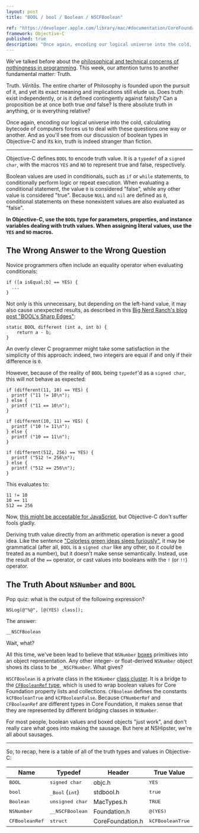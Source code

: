 ```yaml
---
layout: post
title: "BOOL / bool / Boolean / NSCFBoolean"

ref: "https://developer.apple.com/library/mac/#documentation/CoreFoundation/Reference/CFBooleanRef/Reference/reference.html"
framework: Objective-C
published: true
description: "Once again, encoding our logical universe into the cold, calculating bytecode of computers forces us to deal with these questions one way or another. And as you'll see from our discussion of boolean types in Objective-C and its kin, truth is indeed stranger than fiction."
---
```


We've talked before about the [philosophical and technical concerns of nothingness in programming](http://nshipster.com/nil/). This week, our attention turns to another fundamental matter: Truth.

Truth. _Vēritās_. The entire charter of Philosophy is founded upon the pursuit of it, and yet its exact meaning and implications still elude us. Does truth exist independently, or is it defined contingently against falsity? Can a proposition be at once both true _and_ false? Is there absolute truth in anything, or is everything relative?

Once again, encoding our logical universe into the cold, calculating bytecode of computers forces us to deal with these questions one way or another. And as you'll see from our discussion of boolean types in Objective-C and its kin, truth is indeed stranger than fiction.

---

Objective-C defines `BOOL` to encode truth value. It is a `typedef` of a `signed char`, with the macros `YES` and `NO` to represent true and false, respectively.

Boolean values are used in conditionals, such as `if` or `while` statements, to conditionally perform logic or repeat execution. When evaluating a conditional statement, the value `0` is considered "false", while any other value is considered "true". Because `NULL` and `nil` are defined as `0`, conditional statements on these nonexistent values are also evaluated as "false".

**In Objective-C, use the `BOOL` type for parameters, properties, and instance variables dealing with truth values. When assigning literal values, use the `YES` and `NO` macros.**

## The Wrong Answer to the Wrong Question

Novice programmers often include an equality operator when evaluating conditionals:

~~~{objective-c}
if ([a isEqual:b] == YES) {
  ...
}
~~~

Not only is this unnecessary, but depending on the left-hand value, it may also cause unexpected results, as described in this [Big Nerd Ranch's blog post "BOOL's Sharp Edges"](http://blog.bignerdranch.com/564-bools-sharp-corners/):

~~~{objective-c}
static BOOL different (int a, int b) {
    return a - b;
}
~~~

An overly clever C programmer might take some satisfaction in the simplicity of this approach: indeed, two integers are equal if and only if their difference is `0`.

However, because of the reality of `BOOL` being `typedef`'d as a `signed char`, this will not behave as expected:

~~~{objective-c}
if (different(11, 10) == YES) {
  printf ("11 != 10\n");
} else {
  printf ("11 == 10\n");
}

if (different(10, 11) == YES) {
  printf ("10 != 11\n");
} else {
  printf ("10 == 11\n");
}

if (different(512, 256) == YES) {
  printf ("512 != 256\n");
} else {
  printf ("512 == 256\n");
}
~~~

This evaluates to:

    11 != 10
    10 == 11
    512 == 256

Now, [this might be acceptable for JavaScript](https://www.destroyallsoftware.com/talks/wat), but Objective-C don't suffer fools gladly.

Deriving truth value directly from an arithmetic operation is never a good idea. Like the sentence ["Colorless green ideas sleep furiously"](http://en.wikipedia.org/wiki/Colorless_green_ideas_sleep_furiously), it may be grammatical (after all, `BOOL` is a `signed char` like any other, so it _could_ be treated as a number), but it doesn't make sense semantically. Instead, use the result of the `==` operator, or cast values into booleans with the `!` (or `!!`) operator.

## The Truth About `NSNumber` and `BOOL`

Pop quiz: what is the output of the following expression?

~~~{objective-c}
NSLog(@"%@", [@(YES) class]);
~~~

The answer:

    __NSCFBoolean

Wait, what?

All this time, we've been lead to believe that `NSNumber` [boxes](http://nshipster.com/nsvalue/) primitives into an object representation. Any other integer- or float-derived `NSNumber` object shows its class to be `__NSCFNumber`. What gives?

`NSCFBoolean` is a private class in the `NSNumber` [class cluster](http://nshipster.com/nsorderedset/). It is a bridge to the [`CFBooleanRef` type](https://developer.apple.com/library/mac/#documentation/CoreFoundation/Reference/CFBooleanRef/Reference/reference.html), which is used to wrap boolean values for Core Foundation property lists and collections. `CFBoolean` defines the constants `kCFBooleanTrue` and `kCFBooleanFalse`. Because `CFNumberRef` and `CFBooleanRef` are different types in Core Foundation, it makes sense that they are represented by different bridging classes in `NSNumber`.

For most people, boolean values and boxed objects "just work", and don't really care what goes into making the sausage. But here at NSHipster, we're all about sausages.

---

So, to recap, here is a table of all of the truth types and values in Objective-C:

<table>
  <thead>
    <tr>
      <th>Name</th>
      <th>Typedef</tt>
      <th>Header</th>
      <th>True Value</th>
      <th>False Value</th>
    </tr>
  </thead>
  <tbody>
    <tr>
      <td><tt>BOOL</tt></td>
      <td><tt>signed char</tt></td>
      <td>objc.h</td>
      <td><tt>YES</tt></td>
      <td><tt>NO</tt></td>
    </tr>
    <tr>
      <td><tt>bool</tt></td>
      <td><tt>_Bool</tt> (<tt>int</tt>)</td>
      <td>stdbool.h</td>
      <td><tt>true</tt></td>
      <td><tt>false</tt></td>
    </tr>
    <tr>
      <td><tt>Boolean</tt></td>
      <td><tt>unsigned char</tt></td>
      <td>MacTypes.h</td>
      <td><tt>TRUE</tt></td>
      <td><tt>FALSE</tt></td>
    </tr>
    <tr>
      <td><tt>NSNumber</tt></td>
      <td><tt>__NSCFBoolean</tt></td>
      <td>Foundation.h</td>
      <td><tt>@(YES)</tt></td>
      <td><tt>@(NO)</tt></td>
    </tr>
    <tr>
      <td><tt>CFBooleanRef</tt></td>
      <td><tt>struct</tt></td>
      <td>CoreFoundation.h</td>
      <td><tt>kCFBooleanTrue</tt></td>
      <td><tt>kCFBooleanFalse</tt></td>
    </tr>
  </tbody>
</table>
